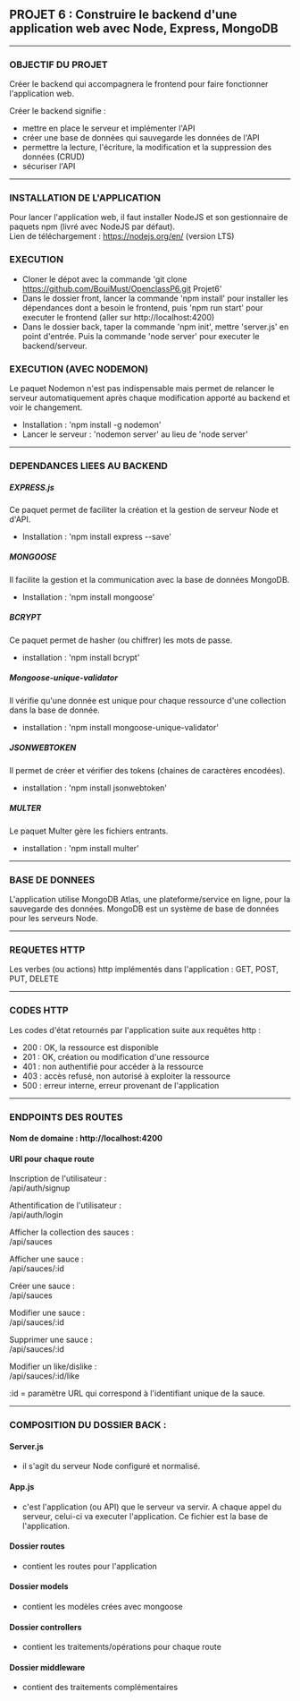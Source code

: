 ## PROJET 6 : Construire le backend d'une application web avec Node, Express, MongoDB  

_________________________________

### OBJECTIF DU PROJET  

Créer le backend qui accompagnera le frontend pour faire fonctionner l'application web.

Créer le backend signifie :
- mettre en place le serveur et implémenter l'API
- créer une base de données qui sauvegarde les données de l'API
- permettre la lecture, l'écriture, la modification et la suppression des données (CRUD)
- sécuriser l'API

_________________________________

### INSTALLATION DE L'APPLICATION

Pour lancer l'application web, il faut installer NodeJS et son gestionnaire de paquets npm (livré avec NodeJS par défaut).  
Lien de téléchargement : https://nodejs.org/en/ (version LTS)

### EXECUTION

- Cloner le dépot avec la commande 'git clone https://github.com/BouiMust/OpenclassP6.git Projet6'
- Dans le dossier front, lancer la commande 'npm install' pour installer les dépendances dont a besoin le frontend, puis 'npm run start' pour executer le frontend (aller sur http://localhost:4200)
- Dans le dossier back, taper la commande 'npm init', mettre 'server.js' en point d'entrée. Puis la commande 'node server' pour executer le backend/serveur.

### EXECUTION (AVEC NODEMON)

Le paquet Nodemon n'est pas indispensable mais permet de relancer le serveur automatiquement après chaque modification apporté au backend et voir le changement.
- Installation : 'npm install -g nodemon'
- Lancer le serveur : 'nodemon server' au lieu de 'node server'

_____________________________

### DEPENDANCES LIEES AU BACKEND


##### EXPRESS.js  
Ce paquet permet de faciliter la création et la gestion de serveur Node et d'API.
- Installation : 'npm install express --save'

##### MONGOOSE  
Il facilite la gestion et la communication avec la base de données MongoDB.
- Installation : 'npm install mongoose'

##### BCRYPT  
Ce paquet permet de hasher (ou chiffrer) les mots de passe.
- installation : 'npm install bcrypt'

##### Mongoose-unique-validator  
Il vérifie qu'une donnée est unique pour chaque ressource d'une collection dans la base de donnée.
- installation : 'npm install mongoose-unique-validator'

##### JSONWEBTOKEN  
Il permet de créer et vérifier des tokens (chaines de caractères encodées).
- installation : 'npm install jsonwebtoken'

##### MULTER  
Le paquet Multer gère les fichiers entrants.
- installation : 'npm install multer'

_________________________________

### BASE DE DONNEES

L'application utilise MongoDB Atlas, une plateforme/service en ligne, pour la sauvegarde des données.
MongoDB est un système de base de données pour les serveurs Node.

_________________________________

### REQUETES HTTP

Les verbes (ou actions) http implémentés dans l'application : GET, POST, PUT, DELETE

_________________________________

### CODES HTTP

Les codes d'état retournés par l'application suite aux requêtes http :
- 200 : OK, la ressource est disponible
- 201 : OK, création ou modification d'une ressource
- 401 : non authentifié pour accéder à la ressource
- 403 : accès refusé, non autorisé à exploiter la ressource
- 500 : erreur interne, erreur provenant de l'application

_________________________________

### ENDPOINTS DES ROUTES


#### Nom de domaine : http://localhost:4200

#### URI pour chaque route

Inscription de l'utilisateur :  
/api/auth/signup

Athentification de l'utilisateur :  
/api/auth/login

Afficher la collection des sauces :  
/api/sauces

Afficher une sauce :  
/api/sauces/:id

Créer une sauce :  
/api/sauces

Modifier une sauce :  
/api/sauces/:id

Supprimer une sauce :  
/api/sauces/:id

Modifier un like/dislike :  
/api/sauces/:id/like


:id = paramètre URL qui correspond à l'identifiant unique de la sauce.

_________________________________


### COMPOSITION DU DOSSIER BACK :

#### Server.js
- il s'agit du serveur Node configuré et normalisé.

#### App.js
- c'est l'application (ou API) que le serveur va servir. A chaque appel du serveur, celui-ci va executer l'application. Ce fichier est la base de l'application.

#### Dossier routes
- contient les routes pour l'application

#### Dossier models
- contient les modèles crées avec mongoose

#### Dossier controllers
- contient les traitements/opérations pour chaque route

#### Dossier middleware
- contient des traitements complémentaires